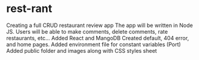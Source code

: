 # rest-rant

Creating a full CRUD restaurant review app
The app will be written in Node JS.
Users will be able to make comments, delete comments, rate restaurants, etc...
Added React and MangoDB
Created default, 404 error, and home pages.
Added environment file for constant variables (Port)
Added public folder and images along with CSS styles sheet
